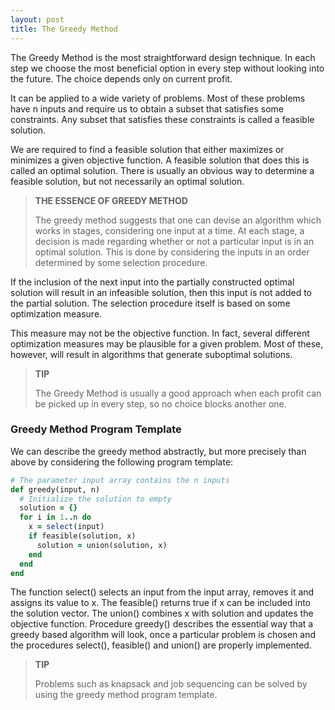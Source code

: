 ```yaml
---
layout: post
title: The Greedy Method
---
```


The Greedy Method is the most straightforward design technique. In each step we choose the most beneficial option in every step without looking into the future. The choice depends only on current profit.

It can be applied to a wide variety of problems. Most of these problems have n inputs and require us to obtain a subset that satisfies some constraints. Any subset that satisfies these constraints is called a feasible solution. 

We are required to find a feasible solution that either maximizes or minimizes a given objective function. A feasible solution that does this is called an optimal solution. There is usually an obvious way to determine a feasible solution, but not necessarily an optimal solution.

<blockquote class="note">
  <strong>THE ESSENCE OF GREEDY METHOD</strong> 
  <p>
    The greedy method suggests that one can devise an algorithm which works in stages, considering one input at a time. At each stage, a decision is made regarding whether or not a particular input is in an optimal solution. This is done by considering the inputs in an order determined by some selection procedure.
  </p>
</blockquote>

If the inclusion of the next input into the partially constructed optimal solution will result in an infeasible solution, then this input is not added to the partial solution. The selection procedure itself is based on some optimization measure. 

This measure may not be the objective function. In fact, several different optimization measures may be plausible for a given problem. Most of these, however, will result in algorithms that generate suboptimal solutions.

<blockquote class="note">
  <strong>TIP</strong> 
  <p>
    The Greedy Method is usually a good approach when each profit can be picked up in every step, so no choice blocks another one.
  </p>
</blockquote>

### Greedy Method Program Template

We can describe the greedy method abstractly, but more precisely than above by considering the following program template:

```ruby
# The parameter input array contains the n inputs
def greedy(input, n)
  # Initialize the solution to empty
  solution = {}
  for i in 1..n do
    x = select(input)
    if feasible(solution, x)
      solution = union(solution, x)
    end
  end
end
```

The function select() selects an input from the input array, removes it and assigns its value to x. The feasible() returns true if x can be included into the solution vector. The union() combines x with solution and updates the objective function. Procedure greedy() describes the essential way that a greedy based algorithm will look, once a particular problem is chosen and the procedures select(), feasible() and union() are properly implemented.

<blockquote class="note">
  <strong>TIP</strong> 
  <p>
    Problems such as knapsack and job sequencing can be solved by using the greedy method program template.
  </p>
</blockquote>
